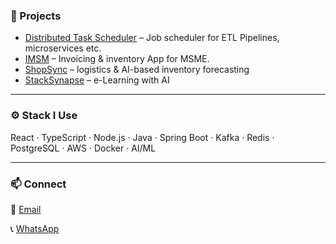 

### 🔨 Projects

* [Distributed Task Scheduler](https://github.com/mrajkishor/Distributed-Task-Scheduler) – Job scheduler for ETL Pipelines, microservices etc.
* [IMSM](https://github.com/mrajkishor/IMS-Invoice-services) – Invoicing & inventory App for MSME.
* [ShopSync](https://github.com/mrajkishor/ShopSync) – logistics & AI-based inventory forecasting
* [StackSynapse](https://github.com/mrajkishor/StackSynapse) – e-Learning with AI

---

### ⚙️ Stack I Use

React · TypeScript · Node.js · Java · Spring Boot · Kafka · Redis · PostgreSQL · AWS · Docker · AI/ML

---

### 📫 Connect

📧 [Email](mailto:mrajkishor331@gmail.com)

📞 [WhatsApp](+91-7683922389)


